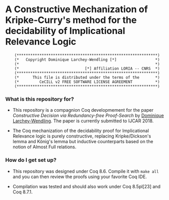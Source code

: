 # A Constructive Mechanization of Kripke-Curry's method for the decidability of Implicational Relevance Logic

        (**************************************************************)
        (*   Copyright Dominique Larchey-Wendling [*]                 *)
        (*                                                            *)
        (*                             [*] Affiliation LORIA -- CNRS  *)
        (**************************************************************)
        (*      This file is distributed under the terms of the       *)
        (*         CeCILL v2 FREE SOFTWARE LICENSE AGREEMENT          *)
        (**************************************************************)

### What is this repository for? ###

* This repository is a compagnion Coq developmement for the paper 
  *Constructive Decision via Redundancy-free Proof-Search* by
  [Dominique Larchey-Wendling](http://www.loria.fr/~larchey).
  The paper is currently submitted to IJCAR 2018.

* The Coq mechanization of the decidability proof for Implicational Relevance 
  logic is purely constructive, replacing Kripke/Dickson's lemma and
  König's lemma but inductive counterparts based on the notion of
  Almost Full relations.

### How do I get set up? ###

* This repository was designed under Coq 8.6. Compile it with `make all`
  and you can then review the proofs using your favorite Coq IDE.

* Compilation was tested and should also work under Coq 8.5pl[23] 
  and Coq 8.7.1.

